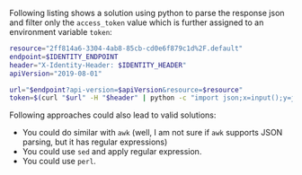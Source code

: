 Following listing shows a solution using python to parse the response json and filter only the `access_token` value which is further assigned to an environment variable `token`:

```bash
resource="2ff814a6-3304-4ab8-85cb-cd0e6f879c1d%2F.default"
endpoint=$IDENTITY_ENDPOINT
header="X-Identity-Header: $IDENTITY_HEADER"
apiVersion="2019-08-01"

url="$endpoint?api-version=$apiVersion&resource=$resource"
token=$(curl "$url" -H "$header" | python -c "import json;x=input();y=json.loads(x);print(y['access_token'])")
```

Following approaches could also lead to valid solutions:

* You could do similar with `awk` (well, I am not sure if `awk` supports JSON parsing, but it has regular expressions)
* You could use `sed` and apply regular expression.
* You could use `perl`.
